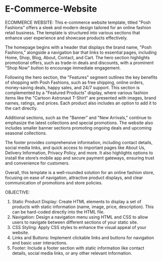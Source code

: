 # E-Commerce-Website
ECOMMERCE WEBSITE: 
This e-commerce website template, titled "Posh Fashions" offers a sleek and modern design tailored for an online fashion retail business. The template is structured into various sections that enhance user experience and showcase products effectively.

The homepage begins with a header that displays the brand name, "Posh Fashions," alongside a navigation bar that links to essential pages, including Home, Shop, Blog, About, Contact, and Cart. The hero section highlights promotional offers, such as trade-in deals and discounts, with a prominent "Shop Now" button to encourage immediate engagement.

Following the hero section, the "Features" segment outlines the key benefits of shopping with Posh Fashions, such as free shipping, online orders, money-saving deals, happy sales, and 24/7 support. This section is complemented by a "Featured Products" display, where various fashion items like the "Cartoon Astronaut T-Shirt" are presented with images, brand names, ratings, and prices. Each product also includes an option to add it to the cart directly.

Additional sections, such as the "Banner" and "New Arrivals," continue to emphasize the latest collections and special promotions. The website also includes smaller banner sections promoting ongoing deals and upcoming seasonal collections.

The footer provides comprehensive information, including contact details, social media links, and quick access to important pages like About Us, Delivery Information, Privacy Policy, and more. It also highlights options to install the store’s mobile app and secure payment gateways, ensuring trust and convenience for customers.

Overall, this template is a well-rounded solution for an online fashion store, focusing on ease of navigation, attractive product displays, and clear communication of promotions and store policies.


OBJECTIVE:
1.	Static Product Display: Create HTML elements to display a set of products with static information (name, image, price, description). This can be hard-coded directly into the HTML file.
2.	Navigation: Design a navigation menu using HTML and CSS to allow users to navigate between different sections of your static site.
3.	CSS Styling: Apply CSS styles to enhance the visual appeal of your website.
4.	Links and Buttons: Implement clickable links and buttons for navigation and basic user interactions.
5.	Footer: Include a footer section with static information like contact details, social media links, or any other relevant information.
